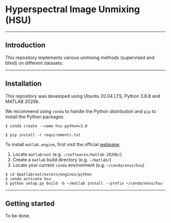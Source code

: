 # Hyperspectral Image Unmixing (HSU)

---

## Introduction

This repository implements various unmixing methods (supervised and blind) on different datasets.

---

## Installation

This repository was developed using Ubuntu 20.04 LTS, Python 3.8.8 and MATLAB 2020b.

We recommend using `conda` to handle the Python distribution and `pip` to install the Python packages.

```
$ conda create --name hsu python=3.8
```

```
$ pip install -r requirements.txt
```

To install `matlab.engine`, first visit the official [webpage](https://www.mathworks.com/help/matlab/matlab_external/install-the-matlab-engine-for-python.html).

  1. Locate `matlabroot` (e.g. `~/softwares/matlab-2020b/`)
  2. Create a `matlab` build directory (e.g. `~/matlab/`)
  3. Locate your current `conda` environment (e.g. `~/conda/envs/hsu`)

```
$ cd $matlabroot/extern/engines/python
$ conda activate hsu
$ python setup.py build -b ~/matlab install --prefix ~/conda/envs/hsu
```

---

## Getting started

To be done.
